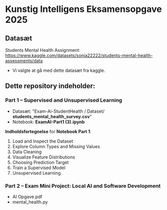 # Kunstig Intelligens Eksamensopgave 2025
## Datasæt
Students Mental Health Assignment: https://www.kaggle.com/datasets/sonia22222/students-mental-health-assessments/data
- Vi valgte at gå med dette datasæt fra kaggle.

## Dette repository indeholder:
### Part 1 – Supervised and Unsupervised Learning
- Datasæt: "Exam-Ai-StudentHealth / Dataset/ **students_mental_health_survey.csv**"
- Notebook: **ExamAI-Part1 (3).ipynb**

**Indholdsfortegnelse** for **Notebook Part 1**:
1. Load and Inspect the Dataset
2. Explore Column Types and Missing Values
3. Data Cleaning
4. Visualize Feature Distributions
5. Choosing Prediction Target
6. Train a Supervised Model
7. Unsupervised Learning
  
### Part 2 – Exam Mini Project: Local AI and Software Development 
- AI Opgave.pdf
- mental_health.py
